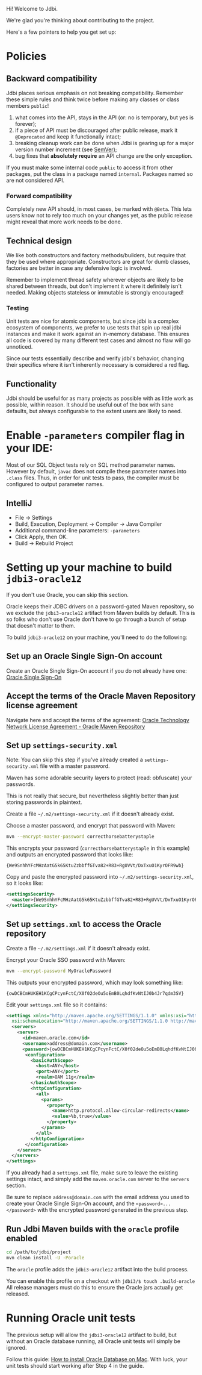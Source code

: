 Hi! Welcome to Jdbi.

We're glad you're thinking about contributing to the project.

Here's a few pointers to help you get set up:

# Policies

## Backward compatibility

Jdbi places serious emphasis on not breaking compatibility. Remember these simple rules and think twice before making any classes or class members `public`!

1) what comes into the API, stays in the API (or: no is temporary, but yes is forever);
2) if a piece of API must be discouraged after public release, mark it `@Deprecated` and keep it functionally intact;
3) breaking cleanup work can be done when Jdbi is gearing up for a major version number increment (see [SemVer](https://semver.org/));
4) bug fixes that **absolutely require** an API change are the only exception.

If you must make some internal code `public` to access it from other packages, put the class in a package named `internal`. Packages named so are not considered API.

### Forward compatibility

Completely new API should, in most cases, be marked with `@Beta`. This lets users know not to rely too much on your changes yet, as the public release might reveal that more work needs to be done.

## Technical design

We like both constructors and factory methods/builders, but require that they be used where appropriate. Constructors are great for dumb classes, factories are better in case any defensive logic is involved.

Remember to implement thread safety wherever objects are likely to be shared between threads, but don't implement it where it definitely isn't needed. Making objects stateless or immutable is strongly encouraged!

### Testing

Unit tests are nice for atomic components, but since jdbi is a complex ecosystem of components, we prefer to use tests that spin up real jdbi instances and make it work against an in-memory database. This ensures all code is covered by many different test cases and almost no flaw will go unnoticed.

Since our tests essentially describe and verify jdbi's behavior, changing their specifics where it isn't inherently necessary is considered a red flag.

## Functionality

Jdbi should be useful for as many projects as possible with as little work as possible, within reason. It should be useful out of the box with sane defaults, but always configurable to the extent users are likely to need.

# Enable `-parameters` compiler flag in your IDE:

Most of our SQL Object tests rely on SQL method parameter names. However by default, `javac` does not compile these
parameter names into `.class` files. Thus, in order for unit tests to pass, the compiler must be configured to output
parameter names.

## IntelliJ

* File -> Settings
* Build, Execution, Deployment -> Compiler -> Java Compiler
* Additional command-line parameters: `-parameters`
* Click Apply, then OK.
* Build -> Rebuild Project

# Setting up your machine to build `jdbi3-oracle12`

If you don't use Oracle, you can skip this section.

Oracle keeps their JDBC drivers on a password-gated Maven repository, so we exclude the `jdbi3-oracle12` artifact from Maven builds by default. This is so folks who don't use Oracle don't have to go through a bunch of setup that doesn't matter to them.

To build `jdbi3-oracle12` on your machine, you'll need to do the following:

## Set up an Oracle Single Sign-On account

Create an Oracle Single Sign-On account if you do not already have one: [Oracle Single Sign-On](https://login.oracle.com/mysso/signon.jsp)

## Accept the terms of the Oracle Maven Repository license agreement

Navigate here and accept the terms of the agreement: [Oracle Technology Network License Agreement - Oracle Maven Repository](https://www.oracle.com/webapps/maven/register/license.html)

## Set up `settings-security.xml`

Note: You can skip this step if you've already created a `settings-security.xml` file with a master password.

Maven has some adorable security layers to protect (read: obfuscate) your passwords.

This is not really that secure, but nevertheless slightly better than just storing passwords in plaintext.

Create a file `~/.m2/settings-security.xml` if it doesn't already exist.

Choose a master password, and encrypt that password with Maven:

```bash
mvn --encrypt-master-password correcthorsebatterystaple
```

This encrypts your password (`correcthorsebatterystaple` in this example) and outputs an encrypted password that looks like:
 
```
{We9SnhhYFcMHzAatG5k65KtuZzbbffGTva82+R83+RgUVVt/DxTxuO1KyrOFR9wb}
```

Copy and paste the encrypted password into `~/.m2/settings-security.xml`, so it looks like:

```xml
<settingsSecurity>  
  <master>{We9SnhhYFcMHzAatG5k65KtuZzbbffGTva82+R83+RgUVVt/DxTxuO1KyrOFR9wb}</master>  
</settingsSecurity> 
```

## Set up `settings.xml` to access the Oracle repository

Create a file `~/.m2/settings.xml` if it doesn't already exist.

Encrypt your Oracle SSO password with Maven:

```bash
mvn --encrypt-password MyOraclePassword
```

This outputs your encrypted password, which may look something like:

```
{owDCBCmHUKEH1KCgCPcynFctC/X0f02deOu5oEmB0LqhdfKvNtIJ0b4Jr7qdm3SV}
```

Edit your `settings.xml` file so it contains:

```xml
<settings xmlns="http://maven.apache.org/SETTINGS/1.1.0" xmlns:xsi="http://www.w3.org/2001/XMLSchema-instance"
  xsi:schemaLocation="http://maven.apache.org/SETTINGS/1.1.0 http://maven.apache.org/xsd/settings-1.1.0.xsd">
  <servers>
    <server> 
      <id>maven.oracle.com</id>
      <username>address@domain.com</username>
      <password>{owDCBCmHUKEH1KCgCPcynFctC/X0f02deOu5oEmB0LqhdfKvNtIJ0b4Jr7qdm3SV}</password>
       <configuration>
         <basicAuthScope>
           <host>ANY</host>
           <port>ANY</port>
           <realm>OAM 11g</realm>
         </basicAuthScope>
         <httpConfiguration>
           <all>
             <params>
               <property>
                 <name>http.protocol.allow-circular-redirects</name>
                 <value>%b,true</value>
               </property>
             </params>
           </all>
         </httpConfiguration>
       </configuration>
    </server> 
  </servers>
</settings>
```

If you already had a `settings.xml` file, make sure to leave the existing settings intact, and simply add the `maven.oracle.com` server to the `servers` section.

Be sure to replace `address@domain.com` with the email address you used to create your Oracle Single Sign-On account, and the `<password>...</password>` with the encrypted password generated in the previous step.

## Run Jdbi Maven builds with the `oracle` profile enabled

```bash
cd /path/to/jdbi/project
mvn clean install -U -Poracle
```

The `oracle` profile adds the `jdbi3-oracle12` artifact into the build process.

You can enable this profile on a checkout with `jdbi3/$ touch .build-oracle`
All release managers must do this to ensure the Oracle jars actually get released.

# Running Oracle unit tests

The previous setup will allow the `jdbi3-oracle12` artifact to build, but without an Oracle database running, all Oracle unit tests will simply be ignored.

Follow this guide: [How to install Oracle Database on Mac](https://dimitrisli.wordpress.com/2012/08/08/how-to-install-oracle-database-on-mac-os-any-version/). With luck, your unit tests should start working after Step 4 in the guide.
